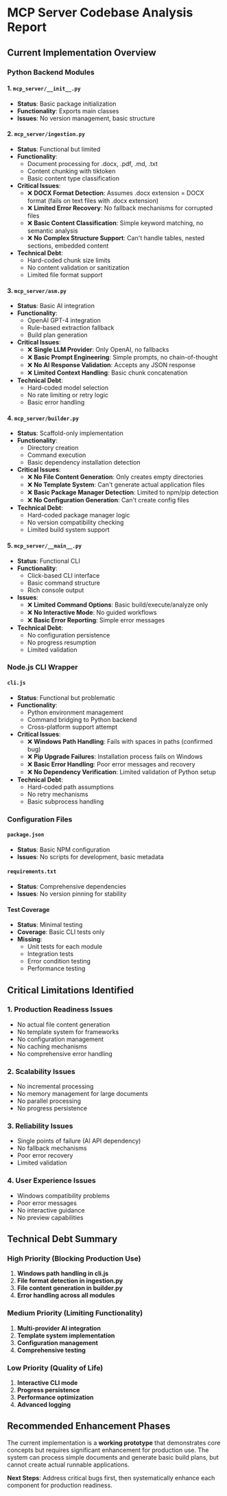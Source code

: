 # MCP Server Codebase Analysis Report

## Current Implementation Overview

### Python Backend Modules

#### 1. `mcp_server/__init__.py`
- **Status**: Basic package initialization
- **Functionality**: Exports main classes
- **Issues**: No version management, basic structure

#### 2. `mcp_server/ingestion.py` 
- **Status**: Functional but limited
- **Functionality**: 
  - Document processing for .docx, .pdf, .md, .txt
  - Content chunking with tiktoken
  - Basic content type classification
- **Critical Issues**:
  - ❌ **DOCX Format Detection**: Assumes .docx extension = DOCX format (fails on text files with .docx extension)
  - ❌ **Limited Error Recovery**: No fallback mechanisms for corrupted files
  - ❌ **Basic Content Classification**: Simple keyword matching, no semantic analysis
  - ❌ **No Complex Structure Support**: Can't handle tables, nested sections, embedded content
- **Technical Debt**:
  - Hard-coded chunk size limits
  - No content validation or sanitization
  - Limited file format support

#### 3. `mcp_server/asm.py`
- **Status**: Basic AI integration
- **Functionality**:
  - OpenAI GPT-4 integration
  - Rule-based extraction fallback
  - Build plan generation
- **Critical Issues**:
  - ❌ **Single LLM Provider**: Only OpenAI, no fallbacks
  - ❌ **Basic Prompt Engineering**: Simple prompts, no chain-of-thought
  - ❌ **No AI Response Validation**: Accepts any JSON response
  - ❌ **Limited Context Handling**: Basic chunk concatenation
- **Technical Debt**:
  - Hard-coded model selection
  - No rate limiting or retry logic
  - Basic error handling

#### 4. `mcp_server/builder.py`
- **Status**: Scaffold-only implementation
- **Functionality**:
  - Directory creation
  - Command execution
  - Basic dependency installation detection
- **Critical Issues**:
  - ❌ **No File Content Generation**: Only creates empty directories
  - ❌ **No Template System**: Can't generate actual application files
  - ❌ **Basic Package Manager Detection**: Limited to npm/pip detection
  - ❌ **No Configuration Generation**: Can't create config files
- **Technical Debt**:
  - Hard-coded package manager logic
  - No version compatibility checking
  - Limited build system support

#### 5. `mcp_server/__main__.py`
- **Status**: Functional CLI
- **Functionality**:
  - Click-based CLI interface
  - Basic command structure
  - Rich console output
- **Issues**:
  - ❌ **Limited Command Options**: Basic build/execute/analyze only
  - ❌ **No Interactive Mode**: No guided workflows
  - ❌ **Basic Error Reporting**: Simple error messages
- **Technical Debt**:
  - No configuration persistence
  - No progress resumption
  - Limited validation

### Node.js CLI Wrapper

#### `cli.js`
- **Status**: Functional but problematic
- **Functionality**:
  - Python environment management
  - Command bridging to Python backend
  - Cross-platform support attempt
- **Critical Issues**:
  - ❌ **Windows Path Handling**: Fails with spaces in paths (confirmed bug)
  - ❌ **Pip Upgrade Failures**: Installation process fails on Windows
  - ❌ **Basic Error Handling**: Poor error messages and recovery
  - ❌ **No Dependency Verification**: Limited validation of Python setup
- **Technical Debt**:
  - Hard-coded path assumptions
  - No retry mechanisms
  - Basic subprocess handling

### Configuration Files

#### `package.json`
- **Status**: Basic NPM configuration
- **Issues**: No scripts for development, basic metadata

#### `requirements.txt`
- **Status**: Comprehensive dependencies
- **Issues**: No version pinning for stability

#### Test Coverage
- **Status**: Minimal testing
- **Coverage**: Basic CLI tests only
- **Missing**: 
  - Unit tests for each module
  - Integration tests
  - Error condition testing
  - Performance testing

## Critical Limitations Identified

### 1. **Production Readiness Issues**
- No actual file content generation
- No template system for frameworks
- No configuration management
- No caching mechanisms
- No comprehensive error handling

### 2. **Scalability Issues**
- No incremental processing
- No memory management for large documents
- No parallel processing
- No progress persistence

### 3. **Reliability Issues**
- Single points of failure (AI API dependency)
- No fallback mechanisms
- Poor error recovery
- Limited validation

### 4. **User Experience Issues**
- Windows compatibility problems
- Poor error messages
- No interactive guidance
- No preview capabilities

## Technical Debt Summary

### High Priority (Blocking Production Use)
1. **Windows path handling in cli.js**
2. **File format detection in ingestion.py**
3. **File content generation in builder.py**
4. **Error handling across all modules**

### Medium Priority (Limiting Functionality)
1. **Multi-provider AI integration**
2. **Template system implementation**
3. **Configuration management**
4. **Comprehensive testing**

### Low Priority (Quality of Life)
1. **Interactive CLI mode**
2. **Progress persistence**
3. **Performance optimization**
4. **Advanced logging**

## Recommended Enhancement Phases

The current implementation is a **working prototype** that demonstrates core concepts but requires significant enhancement for production use. The system can process simple documents and generate basic build plans, but cannot create actual runnable applications.

**Next Steps**: Address critical bugs first, then systematically enhance each component for production readiness.
